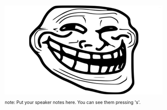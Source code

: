 ![](resources/images/TrollFace.jpg)

note:
    Put your speaker notes here.
    You can see them pressing 's'.
